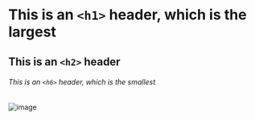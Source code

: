 # This is an `<h1>` header, which is the largest

## This is an `<h2>` header

###### This is an `<h6>` header, which is the smallest

![image](https://github.com/ChardPeter/skills-communicate-using-markdown/assets/125579943/80f7e64b-a7b6-40de-b638-9aa3e2ec2eae)


